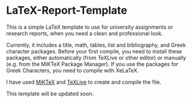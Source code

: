 # LaTeX-Report-Template
This is a simple LaTeX template to use for university assignments or research reports, when you need a clean and professional look.

Currently, it includes a title, math, tables, list and bibliography, and Greek character packages. Before your first compile, you need to install these packages, either automatically (from TeXLive or other editor) or manually (e.g. from the MiKTeX Package Manager). If you use the packages for Greek Characters, you need to compile with XeLaTeX.

I have used [MiKTeX](http://miktex.org/download) and [TeXLive](https://www.tug.org/texlive/acquire-netinstall.html) to create and compile the file. 

This template will be updated soon.
